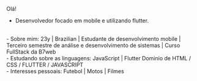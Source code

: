 Olá!

- Desenvolvedor focado em mobile e utilizando flutter.
<br>
- Sobre mim:
23y |
Brazilian |
Estudante de desenvolvimento mobile |
Terceiro semestre de análise e desenvolvimento de sistemas |
Curso FullStack da B7web
<br>
- Estudando sobre as linguagens:
JavaScript | Flutter
Dominio de HTML / CSS / FLUTTER / JAVASCRIPT 
<br>
- Interesses pessoais:
Futebol | 
Motos |
Filmes 
